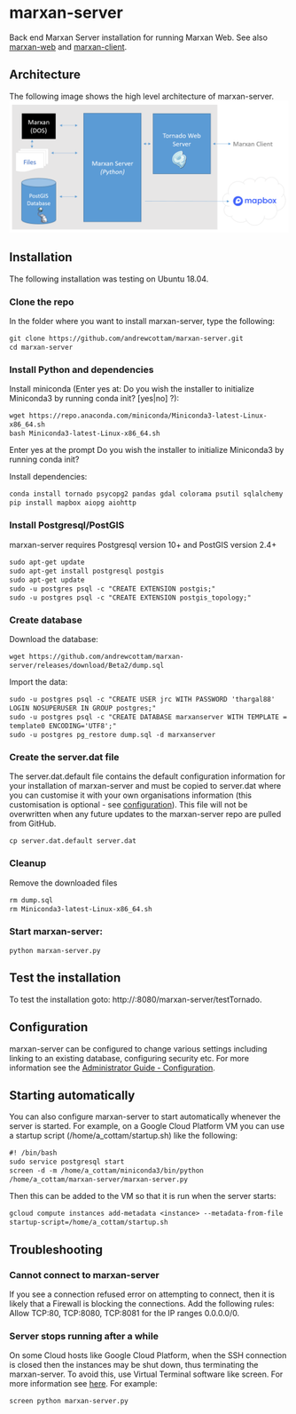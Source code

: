 # marxan-server
Back end Marxan Server installation for running Marxan Web. See also [marxan-web](https://github.com/andrewcottam/marxan-web) and [marxan-client](https://github.com/andrewcottam/marxan-client).

## Architecture
The following image shows the high level architecture of marxan-server. 
![marxan-server architecture](https://raw.githubusercontent.com/andrewcottam/marxan-web/master/documentation/images/architecture.png)  

## Installation
The following installation was testing on Ubuntu 18.04.  
### Clone the repo  
In the folder where you want to install marxan-server, type the following:
```
git clone https://github.com/andrewcottam/marxan-server.git
cd marxan-server
```

### Install Python and dependencies
Install miniconda (Enter yes at: Do you wish the installer to initialize Miniconda3 by running conda init? [yes|no] ?):  
```
wget https://repo.anaconda.com/miniconda/Miniconda3-latest-Linux-x86_64.sh  
bash Miniconda3-latest-Linux-x86_64.sh  
```  
Enter yes at the prompt Do you wish the installer to initialize Miniconda3 by running conda init?  

Install dependencies:  
```  
conda install tornado psycopg2 pandas gdal colorama psutil sqlalchemy    
pip install mapbox aiopg aiohttp     
```  

### Install Postgresql/PostGIS
marxan-server requires Postgresql version 10+ and PostGIS version 2.4+  
```
sudo apt-get update  
sudo apt-get install postgresql postgis 
sudo apt-get update  
sudo -u postgres psql -c "CREATE EXTENSION postgis;"
sudo -u postgres psql -c "CREATE EXTENSION postgis_topology;"
```  

### Create database  
Download the database:  
```
wget https://github.com/andrewcottam/marxan-server/releases/download/Beta2/dump.sql
```

Import the data:
```  
sudo -u postgres psql -c "CREATE USER jrc WITH PASSWORD 'thargal88' LOGIN NOSUPERUSER IN GROUP postgres;"
sudo -u postgres psql -c "CREATE DATABASE marxanserver WITH TEMPLATE = template0 ENCODING='UTF8';"
sudo -u postgres pg_restore dump.sql -d marxanserver
```

### Create the server.dat file
The server.dat.default file contains the default configuration information for your installation of marxan-server and must be copied to server.dat where you can customise it with your own organisations information (this customisation is optional - see [configuration](#configuration)). This file will not be overwritten when any future updates to the marxan-server repo are pulled from GitHub. 
```
cp server.dat.default server.dat
```

### Cleanup
Remove the downloaded files  
```
rm dump.sql   
rm Miniconda3-latest-Linux-x86_64.sh   
```  

### Start marxan-server:

```
python marxan-server.py  
```

## Test the installation
To test the installation goto: http://<host>:8080/marxan-server/testTornado.  
  
## Configuration  
marxan-server can be configured to change various settings including linking to an existing database, configuring security etc. For more information see the [Administrator Guide - Configuration](https://andrewcottam.github.io/marxan-web/documentation/docs_admin.html#configuration).  

## Starting automatically

You can also configure marxan-server to start automatically whenever the server is started. For example, on a Google Cloud Platform VM you can use a startup script (/home/a_cottam/startup.sh) like the following:

```
#! /bin/bash
sudo service postgresql start
screen -d -m /home/a_cottam/miniconda3/bin/python /home/a_cottam/marxan-server/marxan-server.py
```

Then this can be added to the VM so that it is run when the server starts:

```
gcloud compute instances add-metadata <instance> --metadata-from-file startup-script=/home/a_cottam/startup.sh
```

## Troubleshooting
### Cannot connect to marxan-server
If you see a connection refused error on attempting to connect, then it is likely that a Firewall is blocking the connections. Add the following rules: Allow TCP:80, TCP:8080, TCP:8081 for the IP ranges 0.0.0.0/0. 

### Server stops running after a while
On some Cloud hosts like Google Cloud Platform, when the SSH connection is closed then the instances may be shut down, thus terminating the marxan-server. To avoid this, use Virtual Terminal software like screen. For more information see [here](https://www.tecmint.com/keep-remote-ssh-sessions-running-after-disconnection/).  For example:  

```
screen python marxan-server.py
```
